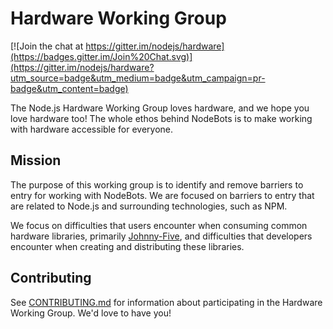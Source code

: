 # Hardware Working Group

[![Join the chat at https://gitter.im/nodejs/hardware](https://badges.gitter.im/Join%20Chat.svg)](https://gitter.im/nodejs/hardware?utm_source=badge&utm_medium=badge&utm_campaign=pr-badge&utm_content=badge)

The Node.js Hardware Working Group loves hardware, and we hope you love hardware too! The whole ethos behind NodeBots is to make working with hardware accessible for everyone.

## Mission

The purpose of this working group is to identify and remove barriers to entry for working with NodeBots. We are focused on barriers to entry that are related to Node.js and surrounding technologies, such as NPM.

We focus on difficulties that users encounter when consuming common hardware libraries, primarily [Johnny-Five](http://johnny-five.io/), and difficulties that developers encounter when creating and distributing these libraries.

## Contributing

See [CONTRIBUTING.md](https://github.com/nodejs/hardware/blob/master/CONTRIBUTING.md) for information about participating in the Hardware Working Group. We'd love to have you!
